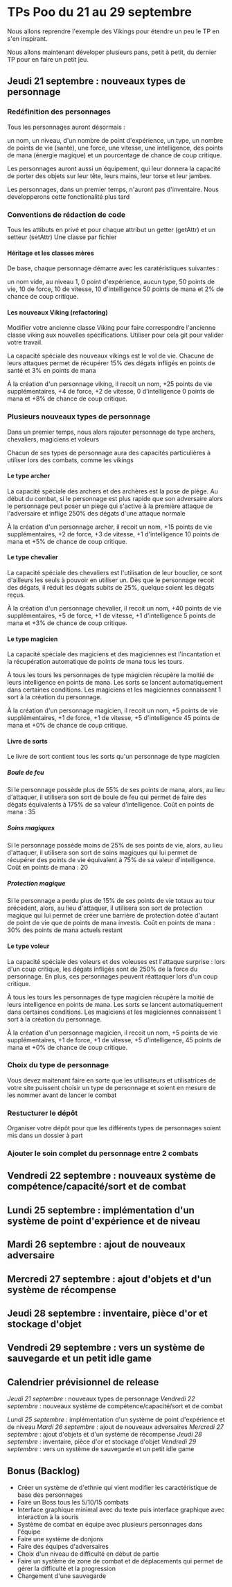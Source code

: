 # TPs Poo du 21 au 29 septembre

Nous allons reprendre l'exemple des Vikings pour étendre un peu le TP en s'en inspirant.

Nous allons maintenant déveloper plusieurs pans, petit à petit, du dernier TP pour en faire un petit jeu.

## Jeudi 21 septembre : nouveaux types de personnage

### Redéfinition des personnages

Tous les personnages auront désormais :

un nom, un niveau, d'un nombre de point d'expérience, un type, un nombre de points de vie (santé), une force, une vitesse, une intelligence, des points de mana (énergie magique) et un pourcentage de chance de coup critique.

Les personnages auront aussi un équipement, qui leur donnera la capacité de porter des objets sur leur tête, leurs mains, leur torse et leur jambes.

Les personnages, dans un premier temps, n'auront pas d'inventaire. Nous developperons cette fonctionalité plus tard

### Conventions de rédaction de code

Tous les attibuts en privé et pour chaque attribut un getter (getAttr) et un setteur (setAttr)
Une classe par fichier

#### Héritage et les classes mères

De base, chaque personnage démarre avec les caratéristiques suivantes :

un nom vide, au niveau 1, 0 point d'expérience, aucun type, 50 points de vie, 10 de force, 10 de vitesse, 10 d'intelligence 50 points de mana et 2% de chance de coup critique.

#### Les nouveaux Viking (refactoring)

Modifier votre ancienne classe Viking pour faire correspondre l'ancienne classe viking aux nouvelles spécifications. Utiliser pour cela git pour valider votre travail.

La capacité spéciale des nouveaux vikings est le vol de vie. Chacune de leurs attaques permet de récupérer 15% des dégats infligés en points de santé et 3% en points de mana

À la création d'un personnage viking, il recoit un nom, +25 points de vie supplémentaires, +4 de force, +2 de vitesse, 0 d'intelligence 0 points de mana et +8% de chance de coup critique.

### Plusieurs nouveaux types de personnage

Dans un premier temps, nous alors rajouter personnage de type archers, chevaliers, magiciens et voleurs

Chacun de ses types de personnage aura des capacités particulières à utiliser lors des combats, comme les vikings

#### Le type archer

La capacité spéciale des archers et des archères est la pose de piège. Au début du combat, si le personnage est plus rapide que son adversaire alors le personnage peut poser un piège qui s'active à la première attaque de l'adversaire et inflige 250% des dégats d'une attaque normale

À la création d'un personnage archer, il recoit un nom, +15 points de vie supplémentaires, +2 de force, +3 de vitesse, +1 d'intelligence 10 points de mana et +5% de chance de coup critique.

#### Le type chevalier

La capacité spéciale des chevaliers est l'utilisation de leur bouclier, ce sont d'ailleurs les seuls à pouvoir en utiliser un. Dès que le personnage recoit des dégats, il réduit les dégats subits de 25%, quelque soient les dégats reçus.

À la création d'un personnage chevalier, il recoit un nom, +40 points de vie supplémentaires, +5 de force, +1 de vitesse, +1 d'intelligence 5 points de mana et +3% de chance de coup critique.

#### Le type magicien

La capacité spéciale des magiciens et des magiciennes est l'incantation et la récupération automatique de points de mana tous les tours.

À tous les tours les personnages de type magicien récupère la moitié de leurs intelligence en points de mana. Les sorts se lancent automatiquement dans certaines conditions. Les magiciens et les magiciennes connaissent 1 sort à la création du personnage.

À la création d'un personnage magicien, il recoit un nom, +5 points de vie supplémentaires, +1 de force, +1 de vitesse, +5 d'intelligence 45 points de mana et +0% de chance de coup critique.

#### Livre de sorts

Le livre de sort contient tous les sorts qu'un personnage de type magicien

##### Boule de feu

Si le personnage possède plus de 55% de ses points de mana, alors, au lieu d'attaquer, il utilisera son sort de boule de feu qui permet de faire des dégats équivalents à 175% de sa valeur d'intelligence. Coût en points de mana : 35

##### Soins magiques

Si le personnage possède moins de 25% de ses points de vie, alors, au lieu d'attaquer, il utilisera son sort de soins magiques qui lui permet de récupérer des points de vie équivalent à 75% de sa valeur d'intelligence. Coût en points de mana : 20

##### Protection magique

Si le personnage a perdu plus de 15% de ses points de vie totaux au tour précedent, alors, au lieu d'attaquer, il utilisera son sort de protection magique qui lui permet de créer une barrière de protection dotée d'autant de point de vie que de points de mana investis. Coût en points de mana : 30% des points de mana actuels restant

#### Le type voleur

La capacité spéciale des voleurs et des voleuses est l'attaque surprise : lors d'un coup critique, les dégats infligés sont de 250% de la force du personnage. En plus, ces personnages peuvent réattaquer lors d'un coup critique.

À tous les tours les personnages de type magicien récupère la moitié de leurs intelligence en points de mana. Les sorts se lancent automatiquement dans certaines conditions. Les magiciens et les magiciennes connaissent 1 sort à la création du personnage.

À la création d'un personnage magicien, il recoit un nom, +5 points de vie supplémentaires, +1 de force, +1 de vitesse, +5 d'intelligence, 45 points de mana et +0% de chance de coup critique.

### Choix du type de personnage

Vous devez maitenant faire en sorte que les utilisateurs et utilisatrices de votre site puissent choisir un type de personnage et soient en mesure de les nommer avant de lancer le combat

### Restucturer le dépôt

Organiser votre dépôt pour que les différents types de personnages soient mis dans un dossier à part

### Ajouter le soin complet du personnage entre 2 combats

## Vendredi 22 septembre : nouveaux système de compétence/capacité/sort et de combat

## Lundi 25 septembre : implémentation d'un système de point d'expérience et de niveau

## Mardi 26 septembre : ajout de nouveaux adversaire

## Mercredi 27 septembre : ajout d'objets et d'un système de récompense

## Jeudi 28 septembre : inventaire, pièce d'or et stockage d'objet

## Vendredi 29 septembre : vers un système de sauvegarde et un petit idle game

## Calendrier prévisionnel de release

_Jeudi 21 septembre_ : nouveaux types de personnage
_Vendredi 22 septembre_ : nouveaux système de compétence/capacité/sort et de combat

_Lundi 25 septembre_ : implémentation d'un système de point d'expérience et de niveau
_Mardi 26 septembre_ : ajout de nouveaux adversaires
_Mercredi 27 septembre_ : ajout d'objets et d'un système de récompense
_Jeudi 28 septembre_ : inventaire, pièce d'or et stockage d'objet
_Vendredi 29 septembre_ : vers un système de sauvegarde et un petit idle game

## Bonus (Backlog)

- Créer un système de d'ethnie qui vient modifier les caractéristique de base des personnages
- Faire un Boss tous les 5/10/15 combats
- Interface graphique minimal avec du texte puis interface graphique avec interaction à la souris
- Système de combat en équipe avec plusieurs personnages dans l'équipe
- Faire une système de donjons
- Faire des équipes d'adversaires
- Choix d'un niveau de difficulté en début de partie
- Faire un système de zone de combat et de déplacements qui permet de gérer la difficulté et la progression
- Chargement d'une sauvegarde
